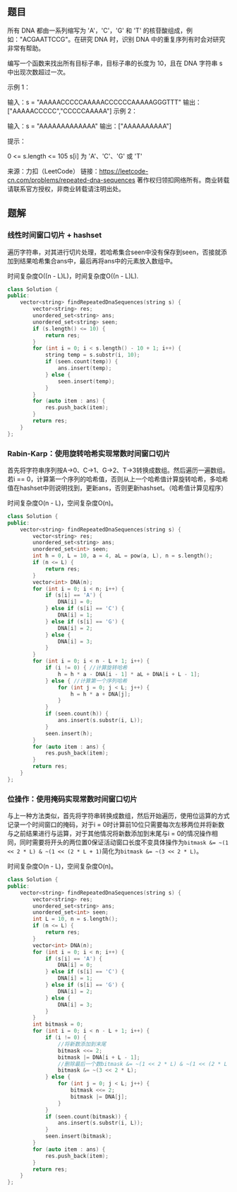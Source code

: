 ## 题目

所有 DNA 都由一系列缩写为 'A'，'C'，'G' 和 'T' 的核苷酸组成，例如："ACGAATTCCG"。在研究 DNA 时，识别 DNA 中的重复序列有时会对研究非常有帮助。

编写一个函数来找出所有目标子串，目标子串的长度为 10，且在 DNA 字符串 s 中出现次数超过一次。

 

示例 1：

输入：s = "AAAAACCCCCAAAAACCCCCCAAAAAGGGTTT"
输出：["AAAAACCCCC","CCCCCAAAAA"]
示例 2：

输入：s = "AAAAAAAAAAAAA"
输出：["AAAAAAAAAA"]


提示：

0 <= s.length <= 105
s[i] 为 'A'、'C'、'G' 或 'T'

来源：力扣（LeetCode）
链接：https://leetcode-cn.com/problems/repeated-dna-sequences
著作权归领扣网络所有。商业转载请联系官方授权，非商业转载请注明出处。

## 题解

### 线性时间窗口切片 + hashset

遍历字符串，对其进行切片处理，若哈希集合seen中没有保存到seen，否接就添加到结果哈希集合ans中，最后再将ans中的元素放入数组中。

时间复杂度O((n - L)L)，时间复杂度O((n - L)L).

```c++
class Solution {
public:
    vector<string> findRepeatedDnaSequences(string s) {
        vector<string> res;
        unordered_set<string> ans;
        unordered_set<string> seen;
        if (s.length() <= 10) {
            return res;
        }
        for (int i = 0; i < s.length() - 10 + 1; i++) {
            string temp = s.substr(i, 10);
            if (seen.count(temp)) {
                ans.insert(temp);
            } else {
                seen.insert(temp);
            }
        }
        for (auto item : ans) {
            res.push_back(item);
        }
        return res;
    }
};
```

### Rabin-Karp：使用旋转哈希实现常数时间窗口切片

首先将字符串序列按A->0、C->1、G->2、T->3转换成数组。然后遍历一遍数组。若i == 0，计算第一个序列的哈希值，否则从上一个哈希值计算旋转哈希，多哈希值在hashset中则说明找到，更新ans，否则更新hashset。（哈希值计算见程序）

时间复杂度O(n - L)，空间复杂度O(n)。

```c++
class Solution {
public:
    vector<string> findRepeatedDnaSequences(string s) {
        vector<string> res;
        unordered_set<string> ans;
        unordered_set<int> seen;
        int h = 0, L = 10, a = 4, aL = pow(a, L), n = s.length();
        if (n <= L) {
            return res;
        }
        vector<int> DNA(n);
        for (int i = 0; i < n; i++) {
            if (s[i] == 'A') {
                DNA[i] = 0;
            } else if (s[i] == 'C') {
                DNA[i] = 1;
            } else if (s[i] == 'G') {
                DNA[i] = 2;
            } else {
                DNA[i] = 3;
            }
        }
        for (int i = 0; i < n - L + 1; i++) {
            if (i != 0) { //计算旋转哈希
                h = h * a - DNA[i - 1] * aL + DNA[i + L - 1];
            } else { //计算第一个序列哈希
                for (int j = 0; j < L; j++) {
                    h = h * a + DNA[j];
                }
            }
            if (seen.count(h)) {
                ans.insert(s.substr(i, L));
            }
            seen.insert(h);
        }
        for (auto item : ans) {
            res.push_back(item);
        }
        return res;
    }
};
```

### 位操作：使用掩码实现常数时间窗口切片

与上一种方法类似，首先将字符串转换成数组，然后开始遍历，使用位运算的方式记录一个时间窗口的掩码，对于i = 0时计算前10位只需要每次左移两位并将新数与之前结果进行与运算，对于其他情况将新数添加到末尾与i = 0的情况操作相同，同时需要将开头的两位置0保证活动窗口长度不变具体操作为`bitmask &= ~(1 << 2 * L) & ~(1 << (2 * L + 1)`简化为`bitmask &= ~(3 << 2 * L)`。

时间复杂度O(n - L)，空间复杂度O(n)。

```c++
class Solution {
public:
    vector<string> findRepeatedDnaSequences(string s) {
        vector<string> res;
        unordered_set<string> ans;
        unordered_set<int> seen;
        int L = 10, n = s.length();
        if (n <= L) {
            return res;
        }
        vector<int> DNA(n);
        for (int i = 0; i < n; i++) {
            if (s[i] == 'A') {
                DNA[i] = 0;
            } else if (s[i] == 'C') {
                DNA[i] = 1;
            } else if (s[i] == 'G') {
                DNA[i] = 2;
            } else {
                DNA[i] = 3;
            }
        }
        int bitmask = 0;
        for (int i = 0; i < n - L + 1; i++) {
            if (i != 0) {
                //将新数添加到末尾
                bitmask <<= 2;
                bitmask |= DNA[i + L - 1];
                //删除最后一个数bitmask &= ~(1 << 2 * L) & ~(1 << (2 * L + 1)的简化
                bitmask &= ~(3 << 2 * L);
            } else {
                for (int j = 0; j < L; j++) {
                    bitmask <<= 2;
                    bitmask |= DNA[j];
                }
            }
            if (seen.count(bitmask)) {
                ans.insert(s.substr(i, L));
            }
            seen.insert(bitmask);
        }
        for (auto item : ans) {
            res.push_back(item);
        }
        return res;
    }
};
```

